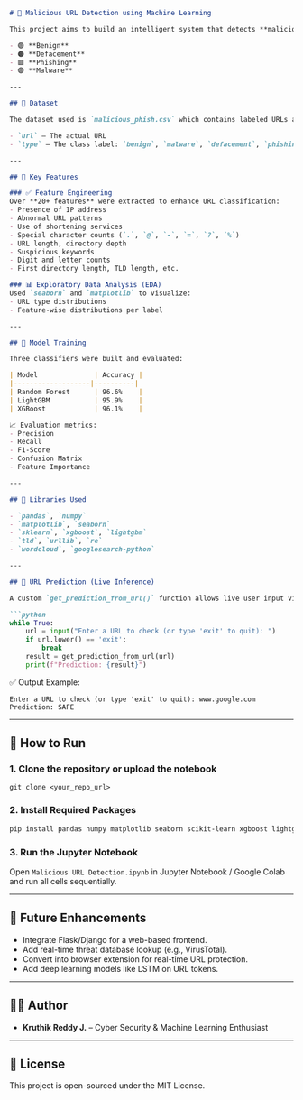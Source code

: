 ````markdown
# 🔐 Malicious URL Detection using Machine Learning

This project aims to build an intelligent system that detects **malicious URLs** using feature engineering and machine learning models like **Random Forest**, **LightGBM**, and **XGBoost**. The system can classify URLs into four categories:

- 🟢 **Benign**
- 🟠 **Defacement**
- 🟥 **Phishing**
- 🟣 **Malware**

---

## 📂 Dataset

The dataset used is `malicious_phish.csv` which contains labeled URLs and is publicly available. It includes the following columns:

- `url` – The actual URL
- `type` – The class label: `benign`, `malware`, `defacement`, `phishing`

---

## 🧠 Key Features

### ✅ Feature Engineering
Over **20+ features** were extracted to enhance URL classification:
- Presence of IP address
- Abnormal URL patterns
- Use of shortening services
- Special character counts (`.`, `@`, `-`, `=`, `?`, `%`)
- URL length, directory depth
- Suspicious keywords
- Digit and letter counts
- First directory length, TLD length, etc.

### 📊 Exploratory Data Analysis (EDA)
Used `seaborn` and `matplotlib` to visualize:
- URL type distributions
- Feature-wise distributions per label

---

## 🧪 Model Training

Three classifiers were built and evaluated:

| Model              | Accuracy |
|-------------------|----------|
| Random Forest      | 96.6%    |
| LightGBM           | 95.9%    |
| XGBoost            | 96.1%    |

📈 Evaluation metrics:
- Precision
- Recall
- F1-Score
- Confusion Matrix
- Feature Importance

---

## 🧰 Libraries Used

- `pandas`, `numpy`
- `matplotlib`, `seaborn`
- `sklearn`, `xgboost`, `lightgbm`
- `tld`, `urllib`, `re`
- `wordcloud`, `googlesearch-python`

---

## 🔮 URL Prediction (Live Inference)

A custom `get_prediction_from_url()` function allows live user input via CLI to test URLs.

```python
while True:
    url = input("Enter a URL to check (or type 'exit' to quit): ")
    if url.lower() == 'exit':
        break
    result = get_prediction_from_url(url)
    print(f"Prediction: {result}")
````

✅ Output Example:

```
Enter a URL to check (or type 'exit' to quit): www.google.com
Prediction: SAFE
```

---

## 🚀 How to Run

### 1. Clone the repository or upload the notebook

```
git clone <your_repo_url>
```

### 2. Install Required Packages

```bash
pip install pandas numpy matplotlib seaborn scikit-learn xgboost lightgbm wordcloud googlesearch-python tld
```

### 3. Run the Jupyter Notebook

Open `Malicious URL Detection.ipynb` in Jupyter Notebook / Google Colab and run all cells sequentially.

---

## 📌 Future Enhancements

* Integrate Flask/Django for a web-based frontend.
* Add real-time threat database lookup (e.g., VirusTotal).
* Convert into browser extension for real-time URL protection.
* Add deep learning models like LSTM on URL tokens.

---

## 👨‍💻 Author

* **Kruthik Reddy J.** – Cyber Security & Machine Learning Enthusiast

---

## 📜 License

This project is open-sourced under the MIT License.

```
